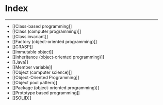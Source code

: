 # Index
---
- [[Class-based programming]]
- [[Class (computer programming)]]
- [[Class invariant]]
- [[Factory (object-oriented programming)]]
- [[GRASP]] 
- [[Immutable object]]
- [[Inheritance (object-oriented programming)]]
- [[Java]]
- [[Member variable]]
- [[Object (computer science)]]
- [[Object-Oriented Programming]]
- [[Object pool pattern]]
- [[Package (object-oriented programming)]]
- [[Prototype based programming]]
- [[SOLID]]